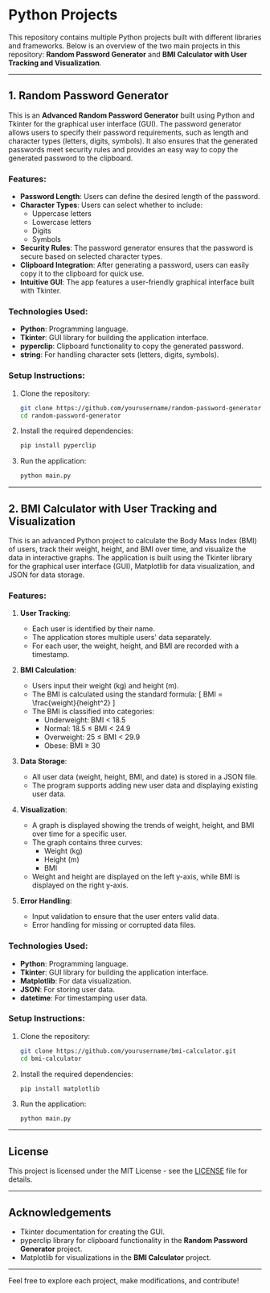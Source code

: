 # Python Projects

This repository contains multiple Python projects built with different libraries and frameworks. Below is an overview of the two main projects in this repository: **Random Password Generator** and **BMI Calculator with User Tracking and Visualization**.

---

## 1. Random Password Generator

This is an **Advanced Random Password Generator** built using Python and Tkinter for the graphical user interface (GUI). The password generator allows users to specify their password requirements, such as length and character types (letters, digits, symbols). It also ensures that the generated passwords meet security rules and provides an easy way to copy the generated password to the clipboard.

### Features:
- **Password Length**: Users can define the desired length of the password.
- **Character Types**: Users can select whether to include:
  - Uppercase letters
  - Lowercase letters
  - Digits
  - Symbols
- **Security Rules**: The password generator ensures that the password is secure based on selected character types.
- **Clipboard Integration**: After generating a password, users can easily copy it to the clipboard for quick use.
- **Intuitive GUI**: The app features a user-friendly graphical interface built with Tkinter.

### Technologies Used:
- **Python**: Programming language.
- **Tkinter**: GUI library for building the application interface.
- **pyperclip**: Clipboard functionality to copy the generated password.
- **string**: For handling character sets (letters, digits, symbols).

### Setup Instructions:

1. Clone the repository:

    ```bash
    git clone https://github.com/yourusername/random-password-generator.git
    cd random-password-generator
    ```

2. Install the required dependencies:

    ```bash
    pip install pyperclip
    ```

3. Run the application:

    ```bash
    python main.py
    ```

---

## 2. BMI Calculator with User Tracking and Visualization

This is an advanced Python project to calculate the Body Mass Index (BMI) of users, track their weight, height, and BMI over time, and visualize the data in interactive graphs. The application is built using the Tkinter library for the graphical user interface (GUI), Matplotlib for data visualization, and JSON for data storage.

### Features:
1. **User Tracking**:
   - Each user is identified by their name.
   - The application stores multiple users' data separately.
   - For each user, the weight, height, and BMI are recorded with a timestamp.

2. **BMI Calculation**:
   - Users input their weight (kg) and height (m).
   - The BMI is calculated using the standard formula:
     \[ BMI = \frac{weight}{height^2} \]
   - The BMI is classified into categories:
     - Underweight: BMI < 18.5
     - Normal: 18.5 ≤ BMI < 24.9
     - Overweight: 25 ≤ BMI < 29.9
     - Obese: BMI ≥ 30

3. **Data Storage**:
   - All user data (weight, height, BMI, and date) is stored in a JSON file.
   - The program supports adding new user data and displaying existing user data.

4. **Visualization**:
   - A graph is displayed showing the trends of weight, height, and BMI over time for a specific user.
   - The graph contains three curves:
     - Weight (kg)
     - Height (m)
     - BMI
   - Weight and height are displayed on the left y-axis, while BMI is displayed on the right y-axis.

5. **Error Handling**:
   - Input validation to ensure that the user enters valid data.
   - Error handling for missing or corrupted data files.

### Technologies Used:
- **Python**: Programming language.
- **Tkinter**: GUI library for building the application interface.
- **Matplotlib**: For data visualization.
- **JSON**: For storing user data.
- **datetime**: For timestamping user data.

### Setup Instructions:

1. Clone the repository:

    ```bash
    git clone https://github.com/yourusername/bmi-calculator.git
    cd bmi-calculator
    ```

2. Install the required dependencies:

    ```bash
    pip install matplotlib
    ```

3. Run the application:

    ```bash
    python main.py
    ```

---

## License

This project is licensed under the MIT License - see the [LICENSE](LICENSE) file for details.

---

## Acknowledgements
- Tkinter documentation for creating the GUI.
- pyperclip library for clipboard functionality in the **Random Password Generator** project.
- Matplotlib for visualizations in the **BMI Calculator** project.

---

Feel free to explore each project, make modifications, and contribute!
